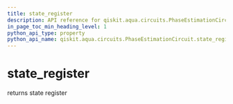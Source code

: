 ```yaml
---
title: state_register
description: API reference for qiskit.aqua.circuits.PhaseEstimationCircuit.state_register
in_page_toc_min_heading_level: 1
python_api_type: property
python_api_name: qiskit.aqua.circuits.PhaseEstimationCircuit.state_register
---
```


# state\_register

returns state register

